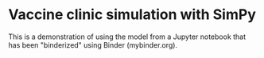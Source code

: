 # Vaccine clinic simulation with SimPy

This is a demonstration of using the model from a Jupyter notebook that has
been "binderized" using Binder (mybinder.org).